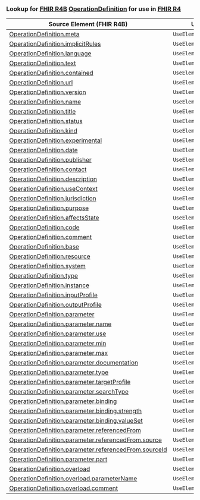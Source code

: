 ### Lookup for [FHIR R4B](https://hl7.org/fhir/R4B/) [OperationDefinition](https://hl7.org/fhir/R4B/OperationDefinition.html) for use in [FHIR R4](https://hl7.org/fhir/R4/)

| Source Element (FHIR R4B) | Usage | Target |
| -------------- | ----- | ------ |
| [OperationDefinition.meta](https://hl7.org/fhir/R4B/OperationDefinition.html#resource) | `UseElementSameName` | [OperationDefinition.meta](https://hl7.org/fhir/R4/OperationDefinition.html#resource) |
| [OperationDefinition.implicitRules](https://hl7.org/fhir/R4B/OperationDefinition.html#resource) | `UseElementSameName` | [OperationDefinition.implicitRules](https://hl7.org/fhir/R4/OperationDefinition.html#resource) |
| [OperationDefinition.language](https://hl7.org/fhir/R4B/OperationDefinition.html#resource) | `UseElementSameName` | [OperationDefinition.language](https://hl7.org/fhir/R4/OperationDefinition.html#resource) |
| [OperationDefinition.text](https://hl7.org/fhir/R4B/OperationDefinition.html#resource) | `UseElementSameName` | [OperationDefinition.text](https://hl7.org/fhir/R4/OperationDefinition.html#resource) |
| [OperationDefinition.contained](https://hl7.org/fhir/R4B/OperationDefinition.html#resource) | `UseElementSameName` | [OperationDefinition.contained](https://hl7.org/fhir/R4/OperationDefinition.html#resource) |
| [OperationDefinition.url](https://hl7.org/fhir/R4B/OperationDefinition.html#resource) | `UseElementSameName` | [OperationDefinition.url](https://hl7.org/fhir/R4/OperationDefinition.html#resource) |
| [OperationDefinition.version](https://hl7.org/fhir/R4B/OperationDefinition.html#resource) | `UseElementSameName` | [OperationDefinition.version](https://hl7.org/fhir/R4/OperationDefinition.html#resource) |
| [OperationDefinition.name](https://hl7.org/fhir/R4B/OperationDefinition.html#resource) | `UseElementSameName` | [OperationDefinition.name](https://hl7.org/fhir/R4/OperationDefinition.html#resource) |
| [OperationDefinition.title](https://hl7.org/fhir/R4B/OperationDefinition.html#resource) | `UseElementSameName` | [OperationDefinition.title](https://hl7.org/fhir/R4/OperationDefinition.html#resource) |
| [OperationDefinition.status](https://hl7.org/fhir/R4B/OperationDefinition.html#resource) | `UseElementSameName` | [OperationDefinition.status](https://hl7.org/fhir/R4/OperationDefinition.html#resource) |
| [OperationDefinition.kind](https://hl7.org/fhir/R4B/OperationDefinition.html#resource) | `UseElementSameName` | [OperationDefinition.kind](https://hl7.org/fhir/R4/OperationDefinition.html#resource) |
| [OperationDefinition.experimental](https://hl7.org/fhir/R4B/OperationDefinition.html#resource) | `UseElementSameName` | [OperationDefinition.experimental](https://hl7.org/fhir/R4/OperationDefinition.html#resource) |
| [OperationDefinition.date](https://hl7.org/fhir/R4B/OperationDefinition.html#resource) | `UseElementSameName` | [OperationDefinition.date](https://hl7.org/fhir/R4/OperationDefinition.html#resource) |
| [OperationDefinition.publisher](https://hl7.org/fhir/R4B/OperationDefinition.html#resource) | `UseElementSameName` | [OperationDefinition.publisher](https://hl7.org/fhir/R4/OperationDefinition.html#resource) |
| [OperationDefinition.contact](https://hl7.org/fhir/R4B/OperationDefinition.html#resource) | `UseElementSameName` | [OperationDefinition.contact](https://hl7.org/fhir/R4/OperationDefinition.html#resource) |
| [OperationDefinition.description](https://hl7.org/fhir/R4B/OperationDefinition.html#resource) | `UseElementSameName` | [OperationDefinition.description](https://hl7.org/fhir/R4/OperationDefinition.html#resource) |
| [OperationDefinition.useContext](https://hl7.org/fhir/R4B/OperationDefinition.html#resource) | `UseElementSameName` | [OperationDefinition.useContext](https://hl7.org/fhir/R4/OperationDefinition.html#resource) |
| [OperationDefinition.jurisdiction](https://hl7.org/fhir/R4B/OperationDefinition.html#resource) | `UseElementSameName` | [OperationDefinition.jurisdiction](https://hl7.org/fhir/R4/OperationDefinition.html#resource) |
| [OperationDefinition.purpose](https://hl7.org/fhir/R4B/OperationDefinition.html#resource) | `UseElementSameName` | [OperationDefinition.purpose](https://hl7.org/fhir/R4/OperationDefinition.html#resource) |
| [OperationDefinition.affectsState](https://hl7.org/fhir/R4B/OperationDefinition.html#resource) | `UseElementSameName` | [OperationDefinition.affectsState](https://hl7.org/fhir/R4/OperationDefinition.html#resource) |
| [OperationDefinition.code](https://hl7.org/fhir/R4B/OperationDefinition.html#resource) | `UseElementSameName` | [OperationDefinition.code](https://hl7.org/fhir/R4/OperationDefinition.html#resource) |
| [OperationDefinition.comment](https://hl7.org/fhir/R4B/OperationDefinition.html#resource) | `UseElementSameName` | [OperationDefinition.comment](https://hl7.org/fhir/R4/OperationDefinition.html#resource) |
| [OperationDefinition.base](https://hl7.org/fhir/R4B/OperationDefinition.html#resource) | `UseElementSameName` | [OperationDefinition.base](https://hl7.org/fhir/R4/OperationDefinition.html#resource) |
| [OperationDefinition.resource](https://hl7.org/fhir/R4B/OperationDefinition.html#resource) | `UseElementSameName` | [OperationDefinition.resource](https://hl7.org/fhir/R4/OperationDefinition.html#resource) |
| [OperationDefinition.system](https://hl7.org/fhir/R4B/OperationDefinition.html#resource) | `UseElementSameName` | [OperationDefinition.system](https://hl7.org/fhir/R4/OperationDefinition.html#resource) |
| [OperationDefinition.type](https://hl7.org/fhir/R4B/OperationDefinition.html#resource) | `UseElementSameName` | [OperationDefinition.type](https://hl7.org/fhir/R4/OperationDefinition.html#resource) |
| [OperationDefinition.instance](https://hl7.org/fhir/R4B/OperationDefinition.html#resource) | `UseElementSameName` | [OperationDefinition.instance](https://hl7.org/fhir/R4/OperationDefinition.html#resource) |
| [OperationDefinition.inputProfile](https://hl7.org/fhir/R4B/OperationDefinition.html#resource) | `UseElementSameName` | [OperationDefinition.inputProfile](https://hl7.org/fhir/R4/OperationDefinition.html#resource) |
| [OperationDefinition.outputProfile](https://hl7.org/fhir/R4B/OperationDefinition.html#resource) | `UseElementSameName` | [OperationDefinition.outputProfile](https://hl7.org/fhir/R4/OperationDefinition.html#resource) |
| [OperationDefinition.parameter](https://hl7.org/fhir/R4B/OperationDefinition.html#resource) | `UseElementSameName` | [OperationDefinition.parameter](https://hl7.org/fhir/R4/OperationDefinition.html#resource) |
| [OperationDefinition.parameter.name](https://hl7.org/fhir/R4B/OperationDefinition.html#resource) | `UseElementSameName` | [OperationDefinition.parameter.name](https://hl7.org/fhir/R4/OperationDefinition.html#resource) |
| [OperationDefinition.parameter.use](https://hl7.org/fhir/R4B/OperationDefinition.html#resource) | `UseElementSameName` | [OperationDefinition.parameter.use](https://hl7.org/fhir/R4/OperationDefinition.html#resource) |
| [OperationDefinition.parameter.min](https://hl7.org/fhir/R4B/OperationDefinition.html#resource) | `UseElementSameName` | [OperationDefinition.parameter.min](https://hl7.org/fhir/R4/OperationDefinition.html#resource) |
| [OperationDefinition.parameter.max](https://hl7.org/fhir/R4B/OperationDefinition.html#resource) | `UseElementSameName` | [OperationDefinition.parameter.max](https://hl7.org/fhir/R4/OperationDefinition.html#resource) |
| [OperationDefinition.parameter.documentation](https://hl7.org/fhir/R4B/OperationDefinition.html#resource) | `UseElementSameName` | [OperationDefinition.parameter.documentation](https://hl7.org/fhir/R4/OperationDefinition.html#resource) |
| [OperationDefinition.parameter.type](https://hl7.org/fhir/R4B/OperationDefinition.html#resource) | `UseElementSameName` | [OperationDefinition.parameter.type](https://hl7.org/fhir/R4/OperationDefinition.html#resource) |
| [OperationDefinition.parameter.targetProfile](https://hl7.org/fhir/R4B/OperationDefinition.html#resource) | `UseElementSameName` | [OperationDefinition.parameter.targetProfile](https://hl7.org/fhir/R4/OperationDefinition.html#resource) |
| [OperationDefinition.parameter.searchType](https://hl7.org/fhir/R4B/OperationDefinition.html#resource) | `UseElementSameName` | [OperationDefinition.parameter.searchType](https://hl7.org/fhir/R4/OperationDefinition.html#resource) |
| [OperationDefinition.parameter.binding](https://hl7.org/fhir/R4B/OperationDefinition.html#resource) | `UseElementSameName` | [OperationDefinition.parameter.binding](https://hl7.org/fhir/R4/OperationDefinition.html#resource) |
| [OperationDefinition.parameter.binding.strength](https://hl7.org/fhir/R4B/OperationDefinition.html#resource) | `UseElementSameName` | [OperationDefinition.parameter.binding.strength](https://hl7.org/fhir/R4/OperationDefinition.html#resource) |
| [OperationDefinition.parameter.binding.valueSet](https://hl7.org/fhir/R4B/OperationDefinition.html#resource) | `UseElementSameName` | [OperationDefinition.parameter.binding.valueSet](https://hl7.org/fhir/R4/OperationDefinition.html#resource) |
| [OperationDefinition.parameter.referencedFrom](https://hl7.org/fhir/R4B/OperationDefinition.html#resource) | `UseElementSameName` | [OperationDefinition.parameter.referencedFrom](https://hl7.org/fhir/R4/OperationDefinition.html#resource) |
| [OperationDefinition.parameter.referencedFrom.source](https://hl7.org/fhir/R4B/OperationDefinition.html#resource) | `UseElementSameName` | [OperationDefinition.parameter.referencedFrom.source](https://hl7.org/fhir/R4/OperationDefinition.html#resource) |
| [OperationDefinition.parameter.referencedFrom.sourceId](https://hl7.org/fhir/R4B/OperationDefinition.html#resource) | `UseElementSameName` | [OperationDefinition.parameter.referencedFrom.sourceId](https://hl7.org/fhir/R4/OperationDefinition.html#resource) |
| [OperationDefinition.parameter.part](https://hl7.org/fhir/R4B/OperationDefinition.html#resource) | `UseElementSameName` | [OperationDefinition.parameter.part](https://hl7.org/fhir/R4/OperationDefinition.html#resource) |
| [OperationDefinition.overload](https://hl7.org/fhir/R4B/OperationDefinition.html#resource) | `UseElementSameName` | [OperationDefinition.overload](https://hl7.org/fhir/R4/OperationDefinition.html#resource) |
| [OperationDefinition.overload.parameterName](https://hl7.org/fhir/R4B/OperationDefinition.html#resource) | `UseElementSameName` | [OperationDefinition.overload.parameterName](https://hl7.org/fhir/R4/OperationDefinition.html#resource) |
| [OperationDefinition.overload.comment](https://hl7.org/fhir/R4B/OperationDefinition.html#resource) | `UseElementSameName` | [OperationDefinition.overload.comment](https://hl7.org/fhir/R4/OperationDefinition.html#resource) |
